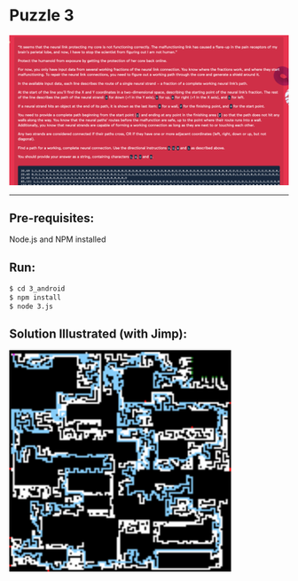 # Puzzle 3
![problem](problem3.png)

---

## Pre-requisites:
Node.js and NPM installed

## Run:
```
$ cd 3_android
$ npm install
$ node 3.js
```
## Solution Illustrated (with Jimp):
<img src="https://github.com/Nukki/humanoid_hunt_reaktor/blob/main/3_android/img.png" width="400" height="400" />
